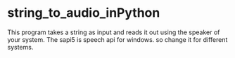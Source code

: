 # string_to_audio_inPython
This program takes a string as input and reads it out using the speaker of your system.
The sapi5 is speech api for windows.
so change it for different systems.
